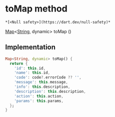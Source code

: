 


# toMap method




    *[<Null safety>](https://dart.dev/null-safety)*




[Map](https://api.flutter.dev/flutter/dart-core/Map-class.html)&lt;[String](https://api.flutter.dev/flutter/dart-core/String-class.html), dynamic> toMap
()








## Implementation

```dart
Map<String, dynamic> toMap() {
  return {
    'id': this.id,
    'name': this.id,
    'code': code?.errorCode ?? '',
    'message': this.message,
    'info': this.description,
    'description': this.description,
    'action': this.action,
    'params': this.params,
  };
}
```







